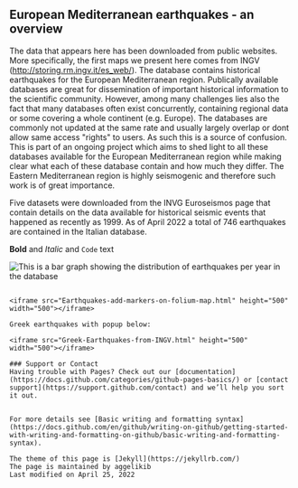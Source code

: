 ## European Mediterranean earthquakes - an overview

The data that appears here has been downloaded from public websites. More specifically, the first maps we present here comes from INGV (http://storing.rm.ingv.it/es_web/). The database contains historical earthquakes for the European Mediterranean region. Publically available databases are great for dissemination of important historical information to the scientific community. However, among many challenges lies also the fact that many databases often exist concurrently, containing regional data or some covering a whole continent (e.g. Europe). The databases are commonly not updated at the same rate and usually largely overlap or dont allow same access "rights" to users. As such this is a source of confusion. This is part of an ongoing project which aims to shed light to all these databases available for the European Mediterranean region while making clear what each of these database contain and how much they differ. The Eastern Mediterranean region is highly seismogenic and therefore such work is of great importance.

Five datasets were downloaded from the INVG Euroseismos page that contain details on the data available for historical seismic events that happened as recently as 1999. As of April 2022 a total of 746 earthquakes are contained in the Italian database.

**Bold** and _Italic_ and `Code` text

![This is a bar graph showing the distribution of earthquakes per year in the database](quakebyyr.png)
```

<iframe src="Earthquakes-add-markers-on-folium-map.html" height="500" width="500"></iframe>

Greek earthquakes with popup below:

<iframe src="Greek-Earthquakes-from-INGV.html" height="500" width="500"></iframe>

### Support or Contact
Having trouble with Pages? Check out our [documentation](https://docs.github.com/categories/github-pages-basics/) or [contact support](https://support.github.com/contact) and we’ll help you sort it out.


For more details see [Basic writing and formatting syntax](https://docs.github.com/en/github/writing-on-github/getting-started-with-writing-and-formatting-on-github/basic-writing-and-formatting-syntax).

The theme of this page is [Jekyll](https://jekyllrb.com/)
The page is maintained by aggelikib
Last modified on April 25, 2022
